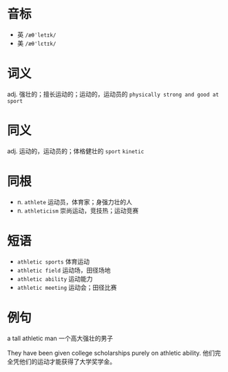# 音标

- 英 `/æθˈletɪk/`
- 美 `/æθ'lɛtɪk/`

# 词义

adj. 强壮的；擅长运动的；运动的，运动员的
`physically strong and good at sport`

# 同义

adj. 运动的，运动员的；体格健壮的
`sport` `kinetic`

# 同根

- n. `athlete` 运动员，体育家；身强力壮的人
- n. `athleticism` 崇尚运动，竞技热；运动竞赛

# 短语

- `athletic sports` 体育运动
- `athletic field` 运动场，田径场地
- `athletic ability` 运动能力
- `athletic meeting` 运动会；田径比赛

# 例句

a tall athletic man
一个高大强壮的男子

They have been given college scholarships purely on athletic ability.
他们完全凭他们的运动才能获得了大学奖学金。


